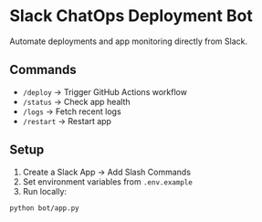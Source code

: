 # Slack ChatOps Deployment Bot

Automate deployments and app monitoring directly from Slack.

## Commands
- `/deploy` → Trigger GitHub Actions workflow
- `/status` → Check app health
- `/logs` → Fetch recent logs
- `/restart` → Restart app

## Setup
1. Create a Slack App → Add Slash Commands
2. Set environment variables from `.env.example`
3. Run locally:
```bash
python bot/app.py
```

